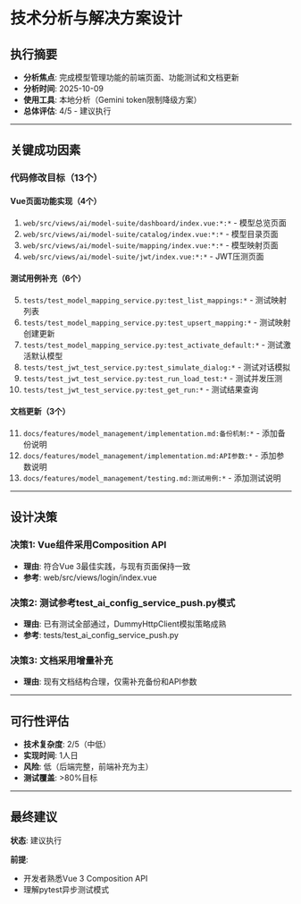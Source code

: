 # 技术分析与解决方案设计

## 执行摘要
- **分析焦点**: 完成模型管理功能的前端页面、功能测试和文档更新
- **分析时间**: 2025-10-09
- **使用工具**: 本地分析（Gemini token限制降级方案）
- **总体评估**: 4/5 - 建议执行

---

## 关键成功因素

### 代码修改目标（13个）

#### Vue页面功能实现（4个）
1. `web/src/views/ai/model-suite/dashboard/index.vue:*:*` - 模型总览页面
2. `web/src/views/ai/model-suite/catalog/index.vue:*:*` - 模型目录页面
3. `web/src/views/ai/model-suite/mapping/index.vue:*:*` - 模型映射页面
4. `web/src/views/ai/model-suite/jwt/index.vue:*:*` - JWT压测页面

#### 测试用例补充（6个）
5. `tests/test_model_mapping_service.py:test_list_mappings:*` - 测试映射列表
6. `tests/test_model_mapping_service.py:test_upsert_mapping:*` - 测试映射创建更新
7. `tests/test_model_mapping_service.py:test_activate_default:*` - 测试激活默认模型
8. `tests/test_jwt_test_service.py:test_simulate_dialog:*` - 测试对话模拟
9. `tests/test_jwt_test_service.py:test_run_load_test:*` - 测试并发压测
10. `tests/test_jwt_test_service.py:test_get_run:*` - 测试结果查询

#### 文档更新（3个）
11. `docs/features/model_management/implementation.md:备份机制:*` - 添加备份说明
12. `docs/features/model_management/implementation.md:API参数:*` - 添加参数说明
13. `docs/features/model_management/testing.md:测试用例:*` - 添加测试说明

---

## 设计决策

### 决策1: Vue组件采用Composition API
- **理由**: 符合Vue 3最佳实践，与现有页面保持一致
- **参考**: web/src/views/login/index.vue

### 决策2: 测试参考test_ai_config_service_push.py模式
- **理由**: 已有测试全部通过，DummyHttpClient模拟策略成熟
- **参考**: tests/test_ai_config_service_push.py

### 决策3: 文档采用增量补充
- **理由**: 现有文档结构合理，仅需补充备份和API参数

---

## 可行性评估
- **技术复杂度**: 2/5（中低）
- **实现时间**: 1人日
- **风险**: 低（后端完整，前端补充为主）
- **测试覆盖**: >80%目标

---

## 最终建议
**状态**: 建议执行

**前提**:
- 开发者熟悉Vue 3 Composition API
- 理解pytest异步测试模式
